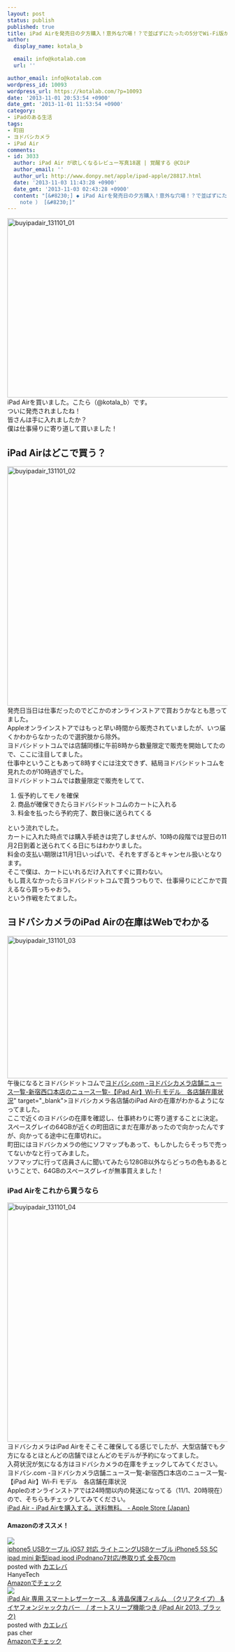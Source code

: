 ```yaml
---
layout: post
status: publish
published: true
title: iPad Airを発売日の夕方購入！意外な穴場！？で並ばずにたったの5分でWi-Fi版が買えた！
author:
  display_name: kotala_b

  email: info@kotalab.com
  url: ''

author_email: info@kotalab.com
wordpress_id: 10093
wordpress_url: https://kotalab.com/?p=10093
date: '2013-11-01 20:53:54 +0900'
date_gmt: '2013-11-01 11:53:54 +0900'
category:
- iPadのある生活
tags:
- 町田
- ヨドバシカメラ
- iPad Air
comments:
- id: 3033
  author: iPad Air が欲しくなるレビュー写真18選 | 覚醒する @CDiP
  author_email: ''
  author_url: http://www.donpy.net/apple/ipad-apple/28817.html
  date: '2013-11-03 11:43:28 +0900'
  date_gmt: '2013-11-03 02:43:28 +0900'
  content: "[&#8230;] ◆ iPad Airを発売日の夕方購入！意外な穴場！？で並ばずにたったの5分でWi-Fi版が買えた！ （ via kotala&#8217;s
    note ） [&#8230;]"
---
```

<p><img src="https://kotalab.com/wp-content/uploads/buyipadair_131101_01-546x409.jpg" alt="buyipadair_131101_01" width="546" height="409" class="alignnone size-large wp-image-10098" /><br />
iPad Airを買いました。こたら（@kotala_b）です。<br />
ついに発売されましたね！<br />
皆さんは手に入れましたか？<br />
僕は仕事帰りに寄り道して買いました！<br />
<!--more--></p>
<h2>iPad Airはどこで買う？</h2>
<p><img src="https://kotalab.com/wp-content/uploads/buyipadair_131101_02-546x546.jpg" alt="buyipadair_131101_02" width="546" height="546" class="alignnone size-large wp-image-10097" /><br />
発売日当日は仕事だったのでどこかのオンラインストアで買おうかなとも思ってました。<br />
Appleオンラインストアではもっと早い時間から販売されていましたが、いつ届くかわからなかったので選択肢から除外。<br />
ヨドバシドットコムでは店舗同様に午前8時から数量限定で販売を開始してたので、ここに注目してました。<br />
仕事中ということもあって8時すぐには注文できず、結局ヨドバシドットコムを見れたのが10時過ぎでした。<br />
ヨドバシドットコムでは数量限定で販売をしてて、</p>
<ol>
<li>仮予約してモノを確保</li>
<li>商品が確保できたらヨドバシドットコムのカートに入れる</li>
<li>料金を払ったら予約完了、数日後に送られてくる</li>
</ol>
<p>という流れでした。<br />
カートに入れた時点では購入手続きは完了しませんが、10時の段階では翌日の11月2日到着と送られてくる日にちはわかりました。<br />
料金の支払い期限は11月1日いっぱいで、それをすぎるとキャンセル扱いとなります。<br />
そこで僕は、カートにいれるだけ入れてすぐに買わない。<br />
もし買えなかったらヨドバシドットコムで買うつもりで、仕事帰りにどこかで買えるなら買っちゃおう。<br />
という作戦をたてました。</p>
<h2>ヨドバシカメラのiPad Airの在庫はWebでわかる</h2>
<p><img src="https://kotalab.com/wp-content/uploads/buyipadair_131101_03-546x325.png" alt="buyipadair_131101_03" width="546" height="325" class="alignnone size-large wp-image-10099" /><br />
午後になるとヨドバシドットコムで<a href="<a href="http://www.yodobashi.com/ec/news/1000069210/index.html?kind=0002&store=0011" target="_blank">ヨドバシ.com -ヨドバシカメラ店舗ニュース一覧-新宿西口本店のニュース一覧-【iPad Air】Wi-Fi モデル　各店舗在庫状況</a>" target="_blank">ヨドバシカメラ各店舗のiPad Airの在庫</a>がわかるようになってました。<br />
ここで近くのヨドバシの在庫を確認し、仕事終わりに寄り道することに決定。<br />
スペースグレイの64GBが近くの町田店にまだ在庫があったので向かったんですが、向かってる途中に在庫切れに。<br />
町田にはヨドバシカメラの他にソフマップもあって、もしかしたらそっちで売ってないかなと行ってみました。<br />
ソフマップに行って店員さんに聞いてみたら128GB以外ならどっちの色もあるということで、64GBのスペースグレイが無事買えました！</p>
<h3>iPad Airをこれから買うなら</h3>
<p><img src="https://kotalab.com/wp-content/uploads/buyipadair_131101_04-546x546.jpg" alt="buyipadair_131101_04" width="546" height="546" class="alignnone size-large wp-image-10100" /><br />
ヨドバシカメラはiPad Airをそこそこ確保してる感じでしたが、大型店舗でも夕方になるとほとんどの店舗でほとんどのモデルが予約になってました。<br />
入荷状況が気になる方はヨドバシカメラの在庫をチェックしてみてください。<br />
<span class="removed_link" title="www.yodobashi.com/ec/news/1000069210/index.html?kind=0002&amp;store=0011">ヨドバシ.com -ヨドバシカメラ店舗ニュース一覧-新宿西口本店のニュース一覧-【iPad Air】Wi-Fi モデル　各店舗在庫状況</span><br />
Appleのオンラインストアでは24時間以内の発送になってる（11/1、20時現在）ので、そちらもチェックしてみてください。<br />
<a href="http://store.apple.com/jp/buy-ipad/ipad-air" target="_blank">iPad Air - iPad Airを購入する。送料無料。 - Apple Store (Japan)</a></p>
<h4 class="aam">Amazonのオススメ！</h4>
<div class="kaerebalink-box">
<div class="kaerebalink-image"><a href="https://www.amazon.co.jp/exec/obidos/ASIN/B00DE4TFRI/same-22/ref=nosim/" rel="nofollow" target="_blank"><img src="https://images-fe.ssl-images-amazon.com/images/I/51U75iKot8L._SL160_.jpg" style="border: none;" /></a></div>
<div class="kaerebalink-info">
<div class="kaerebalink-name"><a href="https://www.amazon.co.jp/exec/obidos/ASIN/B00DE4TFRI/same-22/ref=nosim/" rel="nofollow" target="_blank">iphone5 USBケーブル iOS7 対応 ライトニングUSBケーブル iPhone5 5S 5C ipad mini 新型ipad ipod iPodnano7対応/巻取り式 全長70cm</a>
<div class="kaerebalink-powered-date">posted with <a href="https://kaereba.com" rel="nofollow" target="_blank">カエレバ</a></div>
</div>
<div class="kaerebalink-detail"> HanyeTech     </div>
<div class="kaerebalink-link1">
<div class="shoplinkamazon"><a href="https://www.amazon.co.jp/gp/search?keywords=iPhone5%205S%205C%20ipad%20mini%20%90V%8C%5Eipad%20ipod%20iPodnano7%91%CE%89%9E&__mk_ja_JP=%83J%83%5E%83J%83i&tag=same-22" rel="nofollow" target="_blank" title="アマゾン" >Amazonでチェック</a></div>
</div>
</div>
<div class="booklink-footer"></div>
</div>
<div class="kaerebalink-box">
<div class="kaerebalink-image"><a href="https://www.amazon.co.jp/exec/obidos/ASIN/B00G3RYFK0/same-22/ref=nosim/" rel="nofollow" target="_blank"><img src="https://images-fe.ssl-images-amazon.com/images/I/41yN3OrPTML._SL160_.jpg" style="border: none;" /></a></div>
<div class="kaerebalink-info">
<div class="kaerebalink-name"><a href="https://www.amazon.co.jp/exec/obidos/ASIN/B00G3RYFK0/same-22/ref=nosim/" rel="nofollow" target="_blank">iPad Air 専用 スマートレザーケース　& 液晶保護フィルム　（クリアタイプ） & イヤフォンジャックカバー　/ オートスリープ機能つき (iPad Air 2013, ブラック)</a>
<div class="kaerebalink-powered-date">posted with <a href="https://kaereba.com" rel="nofollow" target="_blank">カエレバ</a></div>
</div>
<div class="kaerebalink-detail"> pas cher     </div>
<div class="kaerebalink-link1">
<div class="shoplinkamazon"><a href="https://www.amazon.co.jp/gp/search?keywords=iPad%20Air%202013&__mk_ja_JP=%83J%83%5E%83J%83i&tag=same-22" rel="nofollow" target="_blank" title="アマゾン" >Amazonでチェック</a></div>
</div>
</div>
<div class="booklink-footer"></div>
</div>
